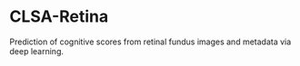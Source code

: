 # CLSA-Retina
Prediction of cognitive scores from retinal fundus images and metadata via deep learning.
